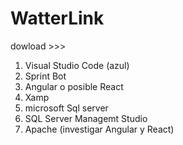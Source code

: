 # WatterLink

dowload >>>
1. Visual Studio Code (azul)
2. Sprint Bot
3. Angular o posible React
4. Xamp
5. microsoft Sql server
6. SQL Server Managemt Studio
7. Apache
(investigar Angular y React)
